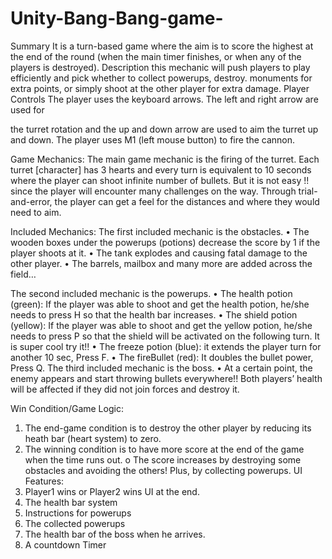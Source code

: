 # Unity-Bang-Bang-game-
Summary
It is a turn-based game where the aim is to score the highest at the end of the round (when the main timer finishes, or when any of the players is destroyed).
Description
this mechanic will push players to play efficiently and pick whether to collect powerups, destroy. 
monuments for extra points, or simply shoot at the other player for extra damage.
Player Controls
The player uses the keyboard arrows.  The left and right arrow are used for

the turret rotation and the up and down arrow are used to aim the turret up and down.
The player uses M1 (left mouse button) to fire the cannon.


Game Mechanics:
The main game mechanic is the firing of the turret. Each turret [character] has 3 hearts and every turn is equivalent to 10 seconds where the player can shoot infinite number of bullets. But it is not easy !! since the player will encounter many challenges on the way. Through trial-and-error, the player can get a feel for the distances and where they would need to aim.

Included Mechanics:
The first included mechanic is the obstacles.
•	The wooden boxes under the powerups (potions) decrease the score by 1 if the player shoots at it.
•	The tank explodes and causing fatal damage to the other player.
•	The barrels, mailbox and many more are added across the field…

The second included mechanic is the powerups.
•	The health potion (green): If the player was able to shoot and get the health potion, he/she needs to press H so that the health bar increases.
•	The shield potion (yellow): If the player was able to shoot and get the yellow potion, he/she needs to press P so that the shield will be activated on the following turn. It is super cool try it!!
•	The freeze potion (blue): it extends the player turn for another 10 sec, Press F.
•	The fireBullet (red): It doubles the bullet power, Press Q.
The third included mechanic is the boss.
•	At a certain point, the enemy appears and start throwing bullets everywhere!! Both players’ health will be affected if they did not join forces and destroy it.

Win Condition/Game Logic:
1.	The end-game condition is to destroy the other player by reducing its heath bar (heart system) to zero.
2.	The winning condition is to have more score at the end of the game when the time runs out.
o	The score increases by destroying some obstacles and avoiding the others! Plus, by collecting powerups.
UI Features:
1.	Player1 wins or Player2 wins UI at the end.
2.	The health bar system 
3.	Instructions for powerups
4.	The collected powerups
5.	The health bar of the boss when he arrives.
6.	A countdown Timer
